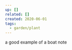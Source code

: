 ```yaml
---
up: []
related: []
created: 2020-06-01
tags:
  - garden/plant
---
```

a good example of a boat note

